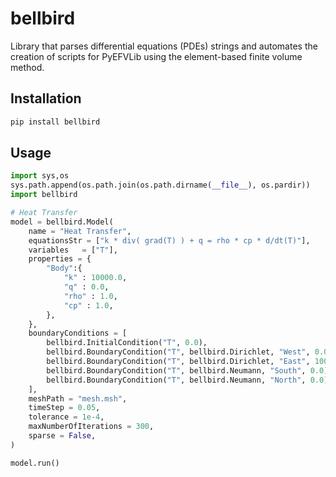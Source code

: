 # bellbird

Library that parses differential equations (PDEs) strings and automates the creation of scripts for PyEFVLib using the element-based finite volume method. 

## Installation
```bash
pip install bellbird
```

## Usage

```python
import sys,os
sys.path.append(os.path.join(os.path.dirname(__file__), os.pardir))
import bellbird

# Heat Transfer
model = bellbird.Model(
    name = "Heat Transfer",
    equationsStr = ["k * div( grad(T) ) + q = rho * cp * d/dt(T)"],
    variables   = ["T"],
    properties = {
        "Body":{
            "k" : 10000.0,
            "q" : 0.0,
            "rho" : 1.0,
            "cp" : 1.0,
        },
    },
    boundaryConditions = [
        bellbird.InitialCondition("T", 0.0),
        bellbird.BoundaryCondition("T", bellbird.Dirichlet, "West", 0.0),
        bellbird.BoundaryCondition("T", bellbird.Dirichlet, "East", 100.0),
        bellbird.BoundaryCondition("T", bellbird.Neumann, "South", 0.0),
        bellbird.BoundaryCondition("T", bellbird.Neumann, "North", 0.0),
    ],
    meshPath = "mesh.msh",
    timeStep = 0.05,
    tolerance = 1e-4,
    maxNumberOfIterations = 300,
    sparse = False,
)

model.run()
```